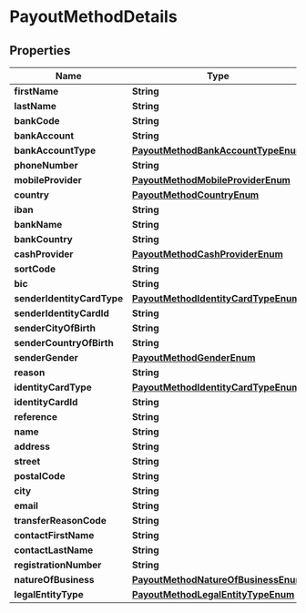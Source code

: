 

# PayoutMethodDetails

## Properties

Name | Type | Description | Notes
------------ | ------------- | ------------- | -------------
**firstName** | **String** |  | 
**lastName** | **String** |  | 
**bankCode** | **String** |  | 
**bankAccount** | **String** |  | 
**bankAccountType** | [**PayoutMethodBankAccountTypeEnum**](PayoutMethodBankAccountTypeEnum.md) |  |  [optional]
**phoneNumber** | **String** |  | 
**mobileProvider** | [**PayoutMethodMobileProviderEnum**](PayoutMethodMobileProviderEnum.md) |  | 
**country** | [**PayoutMethodCountryEnum**](PayoutMethodCountryEnum.md) |  |  [optional]
**iban** | **String** |  | 
**bankName** | **String** |  | 
**bankCountry** | **String** |  | 
**cashProvider** | [**PayoutMethodCashProviderEnum**](PayoutMethodCashProviderEnum.md) |  |  [optional]
**sortCode** | **String** |  |  [optional]
**bic** | **String** |  |  [optional]
**senderIdentityCardType** | [**PayoutMethodIdentityCardTypeEnum**](PayoutMethodIdentityCardTypeEnum.md) |  | 
**senderIdentityCardId** | **String** |  | 
**senderCityOfBirth** | **String** |  |  [optional]
**senderCountryOfBirth** | **String** |  |  [optional]
**senderGender** | [**PayoutMethodGenderEnum**](PayoutMethodGenderEnum.md) |  |  [optional]
**reason** | **String** |  |  [optional]
**identityCardType** | [**PayoutMethodIdentityCardTypeEnum**](PayoutMethodIdentityCardTypeEnum.md) |  |  [optional]
**identityCardId** | **String** |  |  [optional]
**reference** | **String** |  |  [optional]
**name** | **String** |  | 
**address** | **String** |  | 
**street** | **String** |  | 
**postalCode** | **String** |  | 
**city** | **String** |  | 
**email** | **String** |  |  [optional]
**transferReasonCode** | **String** |  |  [optional]
**contactFirstName** | **String** |  |  [optional]
**contactLastName** | **String** |  |  [optional]
**registrationNumber** | **String** |  |  [optional]
**natureOfBusiness** | [**PayoutMethodNatureOfBusinessEnum**](PayoutMethodNatureOfBusinessEnum.md) |  |  [optional]
**legalEntityType** | [**PayoutMethodLegalEntityTypeEnum**](PayoutMethodLegalEntityTypeEnum.md) |  |  [optional]




